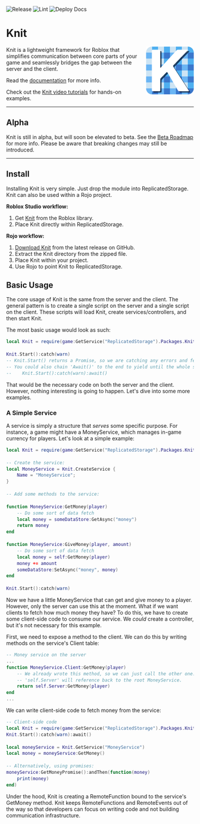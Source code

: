 ![Release](https://github.com/Sleitnick/Knit/workflows/Release/badge.svg)
![Lint](https://github.com/Sleitnick/Knit/workflows/Lint/badge.svg)
![Deploy Docs](https://github.com/Sleitnick/Knit/workflows/Deploy%20Docs/badge.svg)

# Knit

<img align="right" src="logo/rounded/knit_logo_rounded_256.png" width="128px" style="margin-left: 20px;">

Knit is a lightweight framework for Roblox that simplifies communication between core parts of your game and seamlessly bridges the gap between the server and the client.

Read the [documentation](https://sleitnick.github.io/Knit/) for more info.

Check out the [Knit video tutorials](https://www.youtube.com/playlist?list=PLk3R4TM3pnqusf59x2tZ8f-5vE2c3L5S9) for hands-on examples.

-------------------

## Alpha
Knit is still in alpha, but will soon be elevated to beta. See the [Beta Roadmap](https://github.com/Sleitnick/Knit/projects/1) for more info. Please be aware that breaking changes may still be introduced.

-------------------

## Install

Installing Knit is very simple. Just drop the module into ReplicatedStorage. Knit can also be used within a Rojo project.

**Roblox Studio workflow:**

1. Get [Knit](https://www.roblox.com/library/5530714855/Knit) from the Roblox library.
1. Place Knit directly within ReplicatedStorage.

**Rojo workflow:**

1. [Download Knit](https://github.com/Sleitnick/Knit/releases/latest/download/knit.zip) from the latest release on GitHub.
1. Extract the Knit directory from the zipped file.
1. Place Knit within your project.
1. Use Rojo to point Knit to ReplicatedStorage.

## Basic Usage

The core usage of Knit is the same from the server and the client. The general pattern is to create a single script on the server and a single script on the client. These scripts will load Knit, create services/controllers, and then start Knit.

The most basic usage would look as such:

```lua
local Knit = require(game:GetService("ReplicatedStorage").Packages.Knit)

Knit.Start():catch(warn)
-- Knit.Start() returns a Promise, so we are catching any errors and feeding it to the built-in 'warn' function
-- You could also chain 'Await()' to the end to yield until the whole sequence is completed:
--    Knit.Start():catch(warn):await()
```

That would be the necessary code on both the server and the client. However, nothing interesting is going to happen. Let's dive into some more examples.

### A Simple Service

A service is simply a structure that _serves_ some specific purpose. For instance, a game might have a MoneyService, which manages in-game currency for players. Let's look at a simple example:

```lua
local Knit = require(game:GetService("ReplicatedStorage").Packages.Knit)

-- Create the service:
local MoneyService = Knit.CreateService {
	Name = "MoneyService";
}

-- Add some methods to the service:

function MoneyService:GetMoney(player)
	-- Do some sort of data fetch
	local money = someDataStore:GetAsync("money")
	return money
end

function MoneyService:GiveMoney(player, amount)
	-- Do some sort of data fetch
	local money = self:GetMoney(player)
	money += amount
	someDataStore:SetAsync("money", money)
end

Knit.Start():catch(warn)
```

Now we have a little MoneyService that can get and give money to a player. However, only the server can use this at the moment. What if we want clients to fetch how much money they have? To do this, we have to create some client-side code to consume our service. We _could_ create a controller, but it's not necessary for this example.

First, we need to expose a method to the client. We can do this by writing methods on the service's Client table:

```lua
-- Money service on the server
...
function MoneyService.Client:GetMoney(player)
	-- We already wrote this method, so we can just call the other one.
	-- 'self.Server' will reference back to the root MoneyService.
	return self.Server:GetMoney(player)
end
...
```

We can write client-side code to fetch money from the service:

```lua
-- Client-side code
local Knit = require(game:GetService("ReplicatedStorage").Packages.Knit)
Knit.Start():catch(warn):await()

local moneyService = Knit.GetService("MoneyService")
local money = moneyService:GetMoney()

-- Alternatively, using promises:
moneyService:GetMoneyPromise():andThen(function(money)
	print(money)
end)
```

Under the hood, Knit is creating a RemoteFunction bound to the service's GetMoney method. Knit keeps RemoteFunctions and RemoteEvents out of the way so that developers can focus on writing code and not building communication infrastructure.

